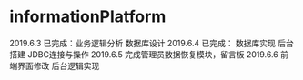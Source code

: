 # informationPlatform
2019.6.3
已完成：业务逻辑分析 数据库设计 
2019.6.4
已完成： 数据库实现  后台搭建 JDBC连接与操作
2019.6.5
完成管理员数据恢复模块，留言板
2019.6.6
前端界面修改  后台逻辑实现
